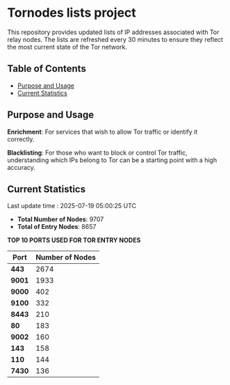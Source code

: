 # Tornodes lists project

This repository provides updated lists of IP addresses associated with Tor relay nodes. The lists are refreshed every 30 minutes to ensure they reflect the most current state of the Tor network.

## Table of Contents

- [Purpose and Usage](#purpose-and-usage)
- [Current Statistics](#current-statistics)


## Purpose and Usage

**Enrichment**: For services that wish to allow Tor traffic or identify it correctly.

**Blacklisting**: For those who want to block or control Tor traffic, understanding which IPs belong to Tor can be a starting point with a high accuracy.

## Current Statistics

Last update time : 2025-07-19 05:00:25 UTC

- **Total Number of Nodes**: 9707
- **Total of Entry Nodes**: 8657

**TOP 10 PORTS USED FOR TOR ENTRY NODES**

| **Port** | **Number of Nodes** |
|------|-----------------|
| **443**   | 2674  |
| **9001**   | 1933  |
| **9000**   | 402  |
| **9100**   | 332  |
| **8443**   | 210  |
| **80**   | 183  |
| **9002**   | 160  |
| **143**   | 158  |
| **110**   | 144  |
| **7430**   | 136  |

